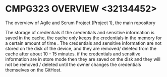 # CMPG323 OVERVIEW <32134452>
The overview of Agile and Scrum Project (Project 1), the main repository

The storage of credentials 
if the credentials and sensitive information is saved in the cache, the cache only keeps the credentials in the memory for a certain amount of time . The credentials and sensitive information are not stored on the disk of the device, and they are removed/ deleted from the cache after about 10 - 15 minutes.
if the credentials and sensitive information are in store mode then they are saved on the disk and they will not be removed / deleted until the owner changes the credentials themselves on the GitHost.
